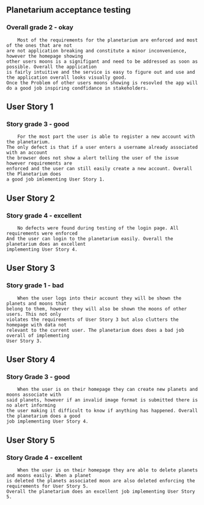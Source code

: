 ## Planetarium acceptance testing
### Overall grade 2 - okay
        Most of the requirements for the planetarium are enforced and most of the ones that are not
    are not application breaking and constitute a minor inconvenience, however the homepage showing
    other users moons is a signifigant and need to be addressed as soon as possible. Overall the application
    is fairly intuitive and the service is easy to figure out and use and the application overall looks visually good.
    Once the Problem of other users moons showing is resovled the app will do a good job inspiring condfidance in stakeholders.

## User Story 1
### Story grade 3 - good
        For the most part the user is able to register a new account with the planetarium.
    The only defect is that if a user enters a username already associated with an account
    the browser does not show a alert telling the user of the issue however requirements are
    enforced and the user can still easily create a new account. Overall the Planetarium does
    a good job imlementing User Story 1.

## User Story 2
### Story grade 4 - excellent
        No defects were found during testing of the login page. All requirements were enforced
    And the user can login to the planetarium easily. Overall the planetarium does an excellent
    implementing User Story 4.

## User Story 3
### Story grade 1 - bad
        When the user logs into their account they will be shown the planets and moons that
    belong to them, however they will also be shown the moons of other users. This not only 
    violates the requirements of User Story 3 but also clutters the homepage with data not
    relevant to the current user. The planetarium does does a bad job overall of implementing
    User Story 3.

## User Story 4
### Story Grade 3 - good
        When the user is on their homepage they can create new planets and moons associate with
    said planets, however if an invalid image format is submitted there is no alert informing
    the user making it difficult to know if anything has happened. Overall the planetarium does a good 
    job implementing User Story 4.

## User Story 5
### Story Grade 4 - excellent
        When the user is on their homepage they are able to delete planets and moons easily. When a planet
    is deleted the planets associated moon are also deleted enforcing the requirements for User Story 5.
    Overall the planetarium does an excellent job implementing User Story 5.
